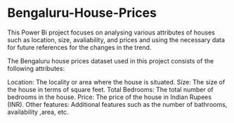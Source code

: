 # Bengaluru-House-Prices
This Power Bi project focuses on analysing various attributes of houses such as location, size, avaliability, and prices and using the necessary data for future references for the changes in the trend.


The Bengaluru house prices dataset used in this project consists of the following attributes:

Location: The locality or area where the house is situated.
Size: The size of the house in terms of square feet.
Total Bedrooms: The total number of bedrooms in the house.
Price: The price of the house in Indian Rupees (INR).
Other features: Additional features such as the number of bathrooms, availability ,area, etc.
